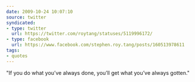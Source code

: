 ```yaml
---
date: 2009-10-24 10:07:10
source: twitter
syndicated:
- type: twitter
  url: https://twitter.com/roytang/statuses/5119996172/
- type: facebook
  url: https://www.facebook.com/stephen.roy.tang/posts/160513978611
tags:
- quotes
---
```


"If you do what you’ve always done, you’ll get what you’ve always gotten."